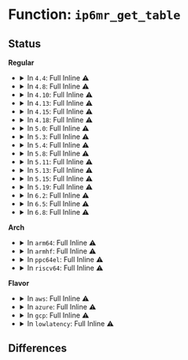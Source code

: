 # Function: <code>ip6mr_get_table</code>

## Status
<b>Regular</b>
<ul>
<li>
<details>
<summary>In <code>4.4</code>: Full Inline ⚠️</summary>

**Collision:** Unique Static

**Inline:** Full

**Transformation:** False

**Instances:**

```
In net/ipv6/ip6mr.c (ffffffff817f7a7a)
Location: net/ipv6/ip6mr.c:128
Inline: True
Inline callers:
  - net/ipv6/ip6mr.c:ip6mr_rule_action
  - net/ipv6/ip6mr.c:ip6mr_vif_seq_start
  - net/ipv6/ip6mr.c:ipmr_mfc_seq_start
  - net/ipv6/ip6mr.c:ip6mr_new_table
  - net/ipv6/ip6mr.c:ip6_mroute_setsockopt
  - net/ipv6/ip6mr.c:ip6_mroute_getsockopt
  - net/ipv6/ip6mr.c:ip6mr_ioctl
  - net/ipv6/ip6mr.c:ip6mr_compat_ioctl
  - net/ipv6/ip6mr.c:ip6mr_get_route
```
</details>
</li>
<li>
<details>
<summary>In <code>4.8</code>: Full Inline ⚠️</summary>

**Collision:** Unique Static

**Inline:** Full

**Transformation:** False

**Instances:**

```
In net/ipv6/ip6mr.c (ffffffff8186b1e6)
Location: net/ipv6/ip6mr.c:128
Inline: True
Inline callers:
  - net/ipv6/ip6mr.c:ip6mr_get_route
  - net/ipv6/ip6mr.c:ip6mr_compat_ioctl
  - net/ipv6/ip6mr.c:ip6mr_ioctl
  - net/ipv6/ip6mr.c:ip6_mroute_getsockopt
  - net/ipv6/ip6mr.c:ip6_mroute_setsockopt
  - net/ipv6/ip6mr.c:ipmr_mfc_seq_start
  - net/ipv6/ip6mr.c:ip6mr_vif_seq_start
  - net/ipv6/ip6mr.c:ip6mr_new_table
  - net/ipv6/ip6mr.c:ip6mr_rule_action
```
</details>
</li>
<li>
<details>
<summary>In <code>4.10</code>: Full Inline ⚠️</summary>

**Collision:** Unique Static

**Inline:** Full

**Transformation:** False

**Instances:**

```
In net/ipv6/ip6mr.c (ffffffff8189e046)
Location: net/ipv6/ip6mr.c:128
Inline: True
Inline callers:
  - net/ipv6/ip6mr.c:ip6mr_get_route
  - net/ipv6/ip6mr.c:ip6mr_compat_ioctl
  - net/ipv6/ip6mr.c:ip6mr_ioctl
  - net/ipv6/ip6mr.c:ip6_mroute_getsockopt
  - net/ipv6/ip6mr.c:ip6_mroute_setsockopt
  - net/ipv6/ip6mr.c:ipmr_mfc_seq_start
  - net/ipv6/ip6mr.c:ip6mr_vif_seq_start
  - net/ipv6/ip6mr.c:ip6mr_new_table
  - net/ipv6/ip6mr.c:ip6mr_rule_action
```
</details>
</li>
<li>
<details>
<summary>In <code>4.13</code>: Full Inline ⚠️</summary>

**Collision:** Unique Static

**Inline:** Full

**Transformation:** False

**Instances:**

```
In net/ipv6/ip6mr.c (ffffffff818c4646)
Location: net/ipv6/ip6mr.c:129
Inline: True
Inline callers:
  - net/ipv6/ip6mr.c:ip6mr_get_route
  - net/ipv6/ip6mr.c:ip6mr_compat_ioctl
  - net/ipv6/ip6mr.c:ip6mr_ioctl
  - net/ipv6/ip6mr.c:ip6_mroute_getsockopt
  - net/ipv6/ip6mr.c:ip6_mroute_setsockopt
  - net/ipv6/ip6mr.c:ipmr_mfc_seq_start
  - net/ipv6/ip6mr.c:ip6mr_vif_seq_start
  - net/ipv6/ip6mr.c:ip6mr_new_table
  - net/ipv6/ip6mr.c:ip6mr_rule_action
```
</details>
</li>
<li>
<details>
<summary>In <code>4.15</code>: Full Inline ⚠️</summary>

**Collision:** Unique Static

**Inline:** Full

**Transformation:** False

**Instances:**

```
In net/ipv6/ip6mr.c (ffffffff819478e6)
Location: net/ipv6/ip6mr.c:129
Inline: True
Inline callers:
  - net/ipv6/ip6mr.c:ip6mr_get_route
  - net/ipv6/ip6mr.c:ip6mr_compat_ioctl
  - net/ipv6/ip6mr.c:ip6mr_ioctl
  - net/ipv6/ip6mr.c:ip6_mroute_getsockopt
  - net/ipv6/ip6mr.c:ip6_mroute_setsockopt
  - net/ipv6/ip6mr.c:ipmr_mfc_seq_start
  - net/ipv6/ip6mr.c:ip6mr_vif_seq_start
  - net/ipv6/ip6mr.c:ip6mr_new_table
  - net/ipv6/ip6mr.c:ip6mr_rule_action
```
</details>
</li>
<li>
<details>
<summary>In <code>4.18</code>: Full Inline ⚠️</summary>

**Collision:** Unique Static

**Inline:** Full

**Transformation:** False

**Instances:**

```
In net/ipv6/ip6mr.c (ffffffff819a096d)
Location: net/ipv6/ip6mr.c:119
Inline: True
Inline callers:
  - net/ipv6/ip6mr.c:ip6mr_get_route
  - net/ipv6/ip6mr.c:ip6mr_compat_ioctl
  - net/ipv6/ip6mr.c:ip6mr_ioctl
  - net/ipv6/ip6mr.c:ip6_mroute_getsockopt
  - net/ipv6/ip6mr.c:ip6_mroute_setsockopt
  - net/ipv6/ip6mr.c:ipmr_mfc_seq_start
  - net/ipv6/ip6mr.c:ip6mr_vif_seq_start
  - net/ipv6/ip6mr.c:ip6mr_rule_action
```
</details>
</li>
<li>
<details>
<summary>In <code>5.0</code>: Full Inline ⚠️</summary>

**Collision:** Unique Static

**Inline:** Full

**Transformation:** False

**Instances:**

```
In net/ipv6/ip6mr.c (ffffffff819d2f7f)
Location: net/ipv6/ip6mr.c:124
Inline: True
Inline callers:
  - net/ipv6/ip6mr.c:ip6mr_rtm_dumproute
  - net/ipv6/ip6mr.c:ip6mr_get_route
  - net/ipv6/ip6mr.c:ip6mr_compat_ioctl
  - net/ipv6/ip6mr.c:ip6mr_ioctl
  - net/ipv6/ip6mr.c:ip6_mroute_getsockopt
  - net/ipv6/ip6mr.c:ip6_mroute_setsockopt
  - net/ipv6/ip6mr.c:ipmr_mfc_seq_start
  - net/ipv6/ip6mr.c:ip6mr_vif_seq_start
  - net/ipv6/ip6mr.c:ip6mr_rule_action
```
</details>
</li>
<li>
<details>
<summary>In <code>5.3</code>: Full Inline ⚠️</summary>

**Collision:** Unique Static

**Inline:** Full

**Transformation:** False

**Instances:**

```
In net/ipv6/ip6mr.c (ffffffff81a41df2)
Location: net/ipv6/ip6mr.c:119
Inline: True
Inline callers:
  - net/ipv6/ip6mr.c:ip6mr_rtm_dumproute
  - net/ipv6/ip6mr.c:ip6mr_get_route
  - net/ipv6/ip6mr.c:ip6mr_compat_ioctl
  - net/ipv6/ip6mr.c:ip6mr_ioctl
  - net/ipv6/ip6mr.c:ip6_mroute_getsockopt
  - net/ipv6/ip6mr.c:ip6_mroute_setsockopt
  - net/ipv6/ip6mr.c:ipmr_mfc_seq_start
  - net/ipv6/ip6mr.c:ip6mr_vif_seq_start
  - net/ipv6/ip6mr.c:ip6mr_rule_action
```
</details>
</li>
<li>
<details>
<summary>In <code>5.4</code>: Full Inline ⚠️</summary>

**Collision:** Unique Static

**Inline:** Full

**Transformation:** False

**Instances:**

```
In net/ipv6/ip6mr.c (ffffffff81a78a52)
Location: net/ipv6/ip6mr.c:119
Inline: True
Inline callers:
  - net/ipv6/ip6mr.c:ip6mr_rtm_dumproute
  - net/ipv6/ip6mr.c:ip6mr_get_route
  - net/ipv6/ip6mr.c:ip6mr_compat_ioctl
  - net/ipv6/ip6mr.c:ip6mr_ioctl
  - net/ipv6/ip6mr.c:ip6_mroute_getsockopt
  - net/ipv6/ip6mr.c:ip6_mroute_setsockopt
  - net/ipv6/ip6mr.c:ipmr_mfc_seq_start
  - net/ipv6/ip6mr.c:ip6mr_vif_seq_start
  - net/ipv6/ip6mr.c:ip6mr_rule_action
```
</details>
</li>
<li>
<details>
<summary>In <code>5.8</code>: Full Inline ⚠️</summary>

**Collision:** Unique Static

**Inline:** Full

**Transformation:** False

**Instances:**

```
In net/ipv6/ip6mr.c (ffffffff81b733e2)
Location: net/ipv6/ip6mr.c:121
Inline: True
Inline callers:
  - net/ipv6/ip6mr.c:ip6mr_rtm_dumproute
  - net/ipv6/ip6mr.c:ip6mr_get_route
  - net/ipv6/ip6mr.c:ip6mr_compat_ioctl
  - net/ipv6/ip6mr.c:ip6mr_ioctl
  - net/ipv6/ip6mr.c:ip6_mroute_getsockopt
  - net/ipv6/ip6mr.c:ip6_mroute_setsockopt
  - net/ipv6/ip6mr.c:ip6_mroute_setsockopt
  - net/ipv6/ip6mr.c:ipmr_mfc_seq_start
  - net/ipv6/ip6mr.c:ip6mr_vif_seq_start
  - net/ipv6/ip6mr.c:ip6mr_rule_action
```
</details>
</li>
<li>
<details>
<summary>In <code>5.11</code>: Full Inline ⚠️</summary>

**Collision:** Unique Static

**Inline:** Full

**Transformation:** False

**Instances:**

```
In net/ipv6/ip6mr.c (ffffffff81b82112)
Location: net/ipv6/ip6mr.c:121
Inline: True
Inline callers:
  - net/ipv6/ip6mr.c:ip6mr_rtm_dumproute
  - net/ipv6/ip6mr.c:ip6mr_get_route
  - net/ipv6/ip6mr.c:ip6mr_compat_ioctl
  - net/ipv6/ip6mr.c:ip6mr_ioctl
  - net/ipv6/ip6mr.c:ip6_mroute_getsockopt
  - net/ipv6/ip6mr.c:ip6_mroute_setsockopt
  - net/ipv6/ip6mr.c:ip6_mroute_setsockopt
  - net/ipv6/ip6mr.c:ipmr_mfc_seq_start
  - net/ipv6/ip6mr.c:ip6mr_vif_seq_start
  - net/ipv6/ip6mr.c:ip6mr_rule_action
```
</details>
</li>
<li>
<details>
<summary>In <code>5.13</code>: Full Inline ⚠️</summary>

**Collision:** Unique Static

**Inline:** Full

**Transformation:** False

**Instances:**

```
In net/ipv6/ip6mr.c (ffffffff81b70d32)
Location: net/ipv6/ip6mr.c:121
Inline: True
Inline callers:
  - net/ipv6/ip6mr.c:ip6mr_rtm_dumproute
  - net/ipv6/ip6mr.c:ip6mr_get_route
  - net/ipv6/ip6mr.c:ip6mr_compat_ioctl
  - net/ipv6/ip6mr.c:ip6mr_ioctl
  - net/ipv6/ip6mr.c:ip6_mroute_getsockopt
  - net/ipv6/ip6mr.c:ip6_mroute_setsockopt
  - net/ipv6/ip6mr.c:ip6_mroute_setsockopt
  - net/ipv6/ip6mr.c:ipmr_mfc_seq_start
  - net/ipv6/ip6mr.c:ip6mr_vif_seq_start
  - net/ipv6/ip6mr.c:ip6mr_rule_action
```
</details>
</li>
<li>
<details>
<summary>In <code>5.15</code>: Full Inline ⚠️</summary>

**Collision:** Unique Static

**Inline:** Full

**Transformation:** False

**Instances:**

```
In net/ipv6/ip6mr.c (ffffffff81c3b72e)
Location: net/ipv6/ip6mr.c:121
Inline: True
Inline callers:
  - net/ipv6/ip6mr.c:ip6mr_rtm_dumproute
  - net/ipv6/ip6mr.c:ip6mr_get_route
  - net/ipv6/ip6mr.c:ip6mr_compat_ioctl
  - net/ipv6/ip6mr.c:ip6mr_ioctl
  - net/ipv6/ip6mr.c:ip6_mroute_getsockopt
  - net/ipv6/ip6mr.c:ip6_mroute_setsockopt
  - net/ipv6/ip6mr.c:ip6_mroute_setsockopt
  - net/ipv6/ip6mr.c:ipmr_mfc_seq_start
  - net/ipv6/ip6mr.c:ip6mr_vif_seq_start
  - net/ipv6/ip6mr.c:ip6mr_rule_action
```
</details>
</li>
<li>
<details>
<summary>In <code>5.19</code>: Full Inline ⚠️</summary>

**Collision:** Unique Static

**Inline:** Full

**Transformation:** False

**Instances:**

```
In net/ipv6/ip6mr.c (ffffffff81dd9872)
Location: net/ipv6/ip6mr.c:121
Inline: True
Inline callers:
  - net/ipv6/ip6mr.c:ip6mr_rtm_dumproute
  - net/ipv6/ip6mr.c:ip6mr_get_route
  - net/ipv6/ip6mr.c:ip6mr_compat_ioctl
  - net/ipv6/ip6mr.c:ip6mr_ioctl
  - net/ipv6/ip6mr.c:ip6_mroute_getsockopt
  - net/ipv6/ip6mr.c:ip6_mroute_setsockopt
  - net/ipv6/ip6mr.c:ip6_mroute_setsockopt
  - net/ipv6/ip6mr.c:ipmr_mfc_seq_start
  - net/ipv6/ip6mr.c:ip6mr_vif_seq_start
  - net/ipv6/ip6mr.c:ip6mr_rule_action
```
</details>
</li>
<li>
<details>
<summary>In <code>6.2</code>: Full Inline ⚠️</summary>

**Collision:** Unique Static

**Inline:** Full

**Transformation:** False

**Instances:**

```
In net/ipv6/ip6mr.c (ffffffff81fab4c2)
Location: net/ipv6/ip6mr.c:128
Inline: True
Inline callers:
  - net/ipv6/ip6mr.c:ip6mr_rtm_dumproute
  - net/ipv6/ip6mr.c:ip6mr_rtm_getroute
  - net/ipv6/ip6mr.c:ip6mr_get_route
  - net/ipv6/ip6mr.c:ip6mr_compat_ioctl
  - net/ipv6/ip6mr.c:ip6mr_ioctl
  - net/ipv6/ip6mr.c:ip6_mroute_getsockopt
  - net/ipv6/ip6mr.c:ip6_mroute_setsockopt
  - net/ipv6/ip6mr.c:ip6_mroute_setsockopt
  - net/ipv6/ip6mr.c:ipmr_mfc_seq_start
  - net/ipv6/ip6mr.c:ip6mr_vif_seq_start
  - net/ipv6/ip6mr.c:ip6mr_rule_action
```
</details>
</li>
<li>
<details>
<summary>In <code>6.5</code>: Full Inline ⚠️</summary>

**Collision:** Unique Static

**Inline:** Full

**Transformation:** False

**Instances:**

```
In net/ipv6/ip6mr.c (ffffffff8200bc62)
Location: net/ipv6/ip6mr.c:128
Inline: True
Inline callers:
  - net/ipv6/ip6mr.c:ip6mr_rtm_dumproute
  - net/ipv6/ip6mr.c:ip6mr_rtm_getroute
  - net/ipv6/ip6mr.c:ip6mr_get_route
  - net/ipv6/ip6mr.c:ip6mr_compat_ioctl
  - net/ipv6/ip6mr.c:ip6mr_ioctl
  - net/ipv6/ip6mr.c:ip6_mroute_getsockopt
  - net/ipv6/ip6mr.c:ip6_mroute_setsockopt
  - net/ipv6/ip6mr.c:ip6_mroute_setsockopt
  - net/ipv6/ip6mr.c:ipmr_mfc_seq_start
  - net/ipv6/ip6mr.c:ip6mr_vif_seq_start
  - net/ipv6/ip6mr.c:ip6mr_rule_action
```
</details>
</li>
<li>
<details>
<summary>In <code>6.8</code>: Full Inline ⚠️</summary>

**Collision:** Unique Static

**Inline:** Full

**Transformation:** False

**Instances:**

```
In net/ipv6/ip6mr.c (ffffffff820dac32)
Location: net/ipv6/ip6mr.c:128
Inline: True
Inline callers:
  - net/ipv6/ip6mr.c:ip6mr_rtm_dumproute
  - net/ipv6/ip6mr.c:ip6mr_rtm_getroute
  - net/ipv6/ip6mr.c:ip6mr_get_route
  - net/ipv6/ip6mr.c:ip6mr_compat_ioctl
  - net/ipv6/ip6mr.c:ip6mr_ioctl
  - net/ipv6/ip6mr.c:ip6_mroute_getsockopt
  - net/ipv6/ip6mr.c:ip6_mroute_setsockopt
  - net/ipv6/ip6mr.c:ip6_mroute_setsockopt
  - net/ipv6/ip6mr.c:ipmr_mfc_seq_start
  - net/ipv6/ip6mr.c:ip6mr_vif_seq_start
  - net/ipv6/ip6mr.c:ip6mr_rule_action
```
</details>
</li>
</ul>
<b>Arch</b>
<ul>
<li>
<details>
<summary>In <code>arm64</code>: Full Inline ⚠️</summary>

**Collision:** Unique Static

**Inline:** Full

**Transformation:** False

**Instances:**

```
In net/ipv6/ip6mr.c (ffff800010d421a0)
Location: net/ipv6/ip6mr.c:119
Inline: True
Inline callers:
  - net/ipv6/ip6mr.c:ip6mr_rtm_dumproute
  - net/ipv6/ip6mr.c:ip6mr_get_route
  - net/ipv6/ip6mr.c:ip6mr_compat_ioctl
  - net/ipv6/ip6mr.c:ip6mr_ioctl
  - net/ipv6/ip6mr.c:ip6_mroute_getsockopt
  - net/ipv6/ip6mr.c:ip6_mroute_setsockopt
  - net/ipv6/ip6mr.c:ipmr_mfc_seq_start
  - net/ipv6/ip6mr.c:ip6mr_vif_seq_start
  - net/ipv6/ip6mr.c:ip6mr_rule_action
```
</details>
</li>
<li>
<details>
<summary>In <code>armhf</code>: Full Inline ⚠️</summary>

**Collision:** Unique Static

**Inline:** Full

**Transformation:** False

**Instances:**

```
In net/ipv6/ip6mr.c (c0e44aec)
Location: net/ipv6/ip6mr.c:119
Inline: True
Inline callers:
  - net/ipv6/ip6mr.c:ip6mr_rtm_dumproute
  - net/ipv6/ip6mr.c:ip6mr_get_route
  - net/ipv6/ip6mr.c:ip6mr_ioctl
  - net/ipv6/ip6mr.c:ip6_mroute_getsockopt
  - net/ipv6/ip6mr.c:ip6_mroute_setsockopt
  - net/ipv6/ip6mr.c:ipmr_mfc_seq_start
  - net/ipv6/ip6mr.c:ip6mr_vif_seq_start
  - net/ipv6/ip6mr.c:ip6mr_rule_action
```
</details>
</li>
<li>
<details>
<summary>In <code>ppc64el</code>: Full Inline ⚠️</summary>

**Collision:** Unique Static

**Inline:** Full

**Transformation:** False

**Instances:**

```
In net/ipv6/ip6mr.c (c000000000e76f6c)
Location: net/ipv6/ip6mr.c:119
Inline: True
Inline callers:
  - net/ipv6/ip6mr.c:ip6mr_rtm_dumproute
  - net/ipv6/ip6mr.c:ip6mr_get_route
  - net/ipv6/ip6mr.c:ip6mr_compat_ioctl
  - net/ipv6/ip6mr.c:ip6mr_ioctl
  - net/ipv6/ip6mr.c:ip6_mroute_getsockopt
  - net/ipv6/ip6mr.c:ip6_mroute_setsockopt
  - net/ipv6/ip6mr.c:ipmr_mfc_seq_start
  - net/ipv6/ip6mr.c:ip6mr_vif_seq_start
  - net/ipv6/ip6mr.c:ip6mr_rule_action
```
</details>
</li>
<li>
<details>
<summary>In <code>riscv64</code>: Full Inline ⚠️</summary>

**Collision:** Unique Static

**Inline:** Full

**Transformation:** False

**Instances:**

```
In net/ipv6/ip6mr.c (ffffffe00087d7de)
Location: net/ipv6/ip6mr.c:119
Inline: True
Inline callers:
  - net/ipv6/ip6mr.c:ip6mr_rtm_dumproute
  - net/ipv6/ip6mr.c:ip6mr_get_route
  - net/ipv6/ip6mr.c:ip6mr_ioctl
  - net/ipv6/ip6mr.c:ip6_mroute_getsockopt
  - net/ipv6/ip6mr.c:ip6_mroute_setsockopt
  - net/ipv6/ip6mr.c:ipmr_mfc_seq_start
  - net/ipv6/ip6mr.c:ip6mr_vif_seq_start
  - net/ipv6/ip6mr.c:ip6mr_rule_action
```
</details>
</li>
</ul>
<b>Flavor</b>
<ul>
<li>
<details>
<summary>In <code>aws</code>: Full Inline ⚠️</summary>

**Collision:** Unique Static

**Inline:** Full

**Transformation:** False

**Instances:**

```
In net/ipv6/ip6mr.c (ffffffff81a180e2)
Location: net/ipv6/ip6mr.c:119
Inline: True
Inline callers:
  - net/ipv6/ip6mr.c:ip6mr_rtm_dumproute
  - net/ipv6/ip6mr.c:ip6mr_get_route
  - net/ipv6/ip6mr.c:ip6mr_compat_ioctl
  - net/ipv6/ip6mr.c:ip6mr_ioctl
  - net/ipv6/ip6mr.c:ip6_mroute_getsockopt
  - net/ipv6/ip6mr.c:ip6_mroute_setsockopt
  - net/ipv6/ip6mr.c:ipmr_mfc_seq_start
  - net/ipv6/ip6mr.c:ip6mr_vif_seq_start
  - net/ipv6/ip6mr.c:ip6mr_rule_action
```
</details>
</li>
<li>
<details>
<summary>In <code>azure</code>: Full Inline ⚠️</summary>

**Collision:** Unique Static

**Inline:** Full

**Transformation:** False

**Instances:**

```
In net/ipv6/ip6mr.c (ffffffff819d4ea2)
Location: net/ipv6/ip6mr.c:119
Inline: True
Inline callers:
  - net/ipv6/ip6mr.c:ip6mr_rtm_dumproute
  - net/ipv6/ip6mr.c:ip6mr_get_route
  - net/ipv6/ip6mr.c:ip6mr_compat_ioctl
  - net/ipv6/ip6mr.c:ip6mr_ioctl
  - net/ipv6/ip6mr.c:ip6_mroute_getsockopt
  - net/ipv6/ip6mr.c:ip6_mroute_setsockopt
  - net/ipv6/ip6mr.c:ipmr_mfc_seq_start
  - net/ipv6/ip6mr.c:ip6mr_vif_seq_start
  - net/ipv6/ip6mr.c:ip6mr_rule_action
```
</details>
</li>
<li>
<details>
<summary>In <code>gcp</code>: Full Inline ⚠️</summary>

**Collision:** Unique Static

**Inline:** Full

**Transformation:** False

**Instances:**

```
In net/ipv6/ip6mr.c (ffffffff81a82b62)
Location: net/ipv6/ip6mr.c:119
Inline: True
Inline callers:
  - net/ipv6/ip6mr.c:ip6mr_rtm_dumproute
  - net/ipv6/ip6mr.c:ip6mr_get_route
  - net/ipv6/ip6mr.c:ip6mr_compat_ioctl
  - net/ipv6/ip6mr.c:ip6mr_ioctl
  - net/ipv6/ip6mr.c:ip6_mroute_getsockopt
  - net/ipv6/ip6mr.c:ip6_mroute_setsockopt
  - net/ipv6/ip6mr.c:ipmr_mfc_seq_start
  - net/ipv6/ip6mr.c:ip6mr_vif_seq_start
  - net/ipv6/ip6mr.c:ip6mr_rule_action
```
</details>
</li>
<li>
<details>
<summary>In <code>lowlatency</code>: Full Inline ⚠️</summary>

**Collision:** Unique Static

**Inline:** Full

**Transformation:** False

**Instances:**

```
In net/ipv6/ip6mr.c (ffffffff81a8f432)
Location: net/ipv6/ip6mr.c:119
Inline: True
Inline callers:
  - net/ipv6/ip6mr.c:ip6mr_rtm_dumproute
  - net/ipv6/ip6mr.c:ip6mr_get_route
  - net/ipv6/ip6mr.c:ip6mr_compat_ioctl
  - net/ipv6/ip6mr.c:ip6mr_ioctl
  - net/ipv6/ip6mr.c:ip6_mroute_getsockopt
  - net/ipv6/ip6mr.c:ip6_mroute_setsockopt
  - net/ipv6/ip6mr.c:ipmr_mfc_seq_start
  - net/ipv6/ip6mr.c:ip6mr_vif_seq_start
  - net/ipv6/ip6mr.c:ip6mr_rule_action
```
</details>
</li>
</ul>

## Differences
